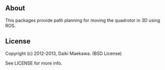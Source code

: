## About

This packages provide path planning for moving the quadrotor in 3D using ROS.

## License

Copyright (c) 2012-2013, Daiki Maekawa. (BSD License)

See LICENSE for more info.
